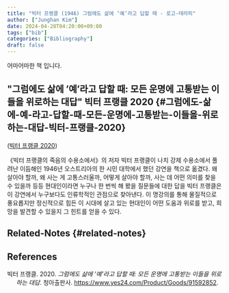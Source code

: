 ```yaml
---
title: "빅터 프랭클 (1946) 그럼에도 삶에 ’예’라고 답할 때 - 로고-테라피"
author: ["Junghan Kim"]
date: 2024-04-28T04:20:00+09:00
tags: ["bib"]
categories: ["Bibliography"]
draft: false
---
```


어마어마한 책 입니다.


## "그럼에도 삶에 ’예’라고 답할 때: 모든 운명에 고통받는 이들을 위로하는 대답" 빅터 프랭클 2020 {#그럼에도-삶에-예-라고-답할-때-모든-운명에-고통받는-이들을-위로하는-대답-빅터-프랭클-2020}

(<a href="#citeproc_bib_item_1">빅터 프랭클 2020</a>)

《빅터 프랭클의 죽음의 수용소에서》의 저자 빅터 프랭클이 나치 강제 수용소에서 풀려난 이듬해인 1946년 오스트리아의 한 시민 대학에서 했던 강연을 책으로 옮겼다. 왜 살아야 할까, 왜 사는 게 고통스러울까, 어떻게 살아야 할까, 사는 데 어떤 의미를 찾을 수 있을까 등등 현대인이라면 누구나 한 번씩 해 봤을 질문들에 대한 답을 빅터 프랭클은 이 강연에서 누구보다도 인류학적인 관점으로 찾아낸다. 이 명강의를 통해 물질적으로 풍요롭지만 정신적으로 힘든 이 시대에 살고 있는 현대인이 어떤 도움과 위로를 받고, 희망을 발견할 수 있을지 그 힌트를 얻을 수 있다.


## Related-Notes {#related-notes}

## References

<style>.csl-entry{text-indent: -1.5em; margin-left: 1.5em;}</style><div class="csl-bib-body">
  <div class="csl-entry"><a id="citeproc_bib_item_1"></a>빅터 프랭클. 2020. <i>그럼에도 삶에 ’예’라고 답할 때: 모든 운명에 고통받는 이들을 위로하는 대답</i>. 청아출판사. <a href="https://www.yes24.com/Product/Goods/91592852">https://www.yes24.com/Product/Goods/91592852</a>.</div>
</div>
